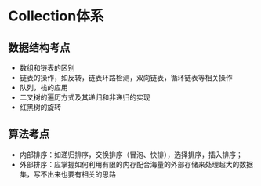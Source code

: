 # Collection体系

## 数据结构考点

* 数组和链表的区别
* 链表的操作，如反转，链表环路检测，双向链表，循环链表等相关操作
* 队列，栈的应用
* 二叉树的遍历方式及其递归和非递归的实现
* 红黑树的旋转

## 算法考点

* 内部排序：如递归排序，交换排序（冒泡、快排），选择排序，插入排序；
* 外部排序：应掌握如何利用有限的内存配合海量的外部存储来处理超大的数据集，写不出来也要有相关的思路



